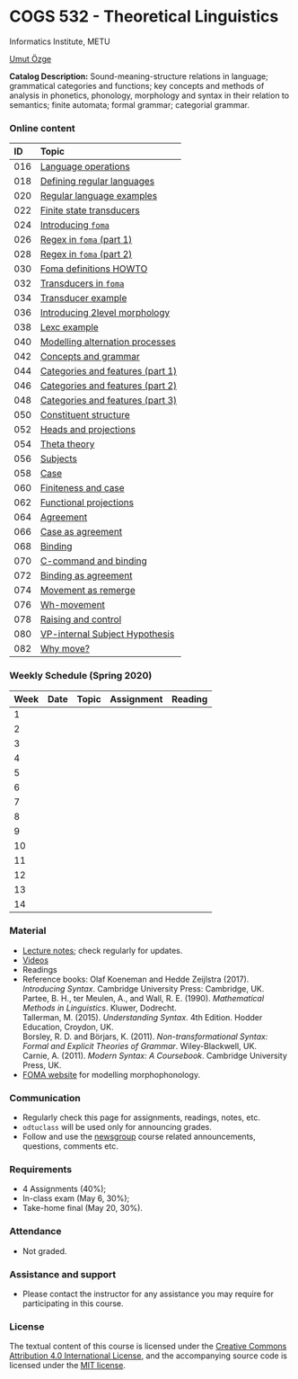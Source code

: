 # COGS 532 - Theoretical Linguistics 
Informatics Institute, METU


[Umut Özge](https://umutozge.github.io)  


**Catalog Description:** Sound-meaning-structure relations in language; grammatical categories and functions; key concepts and methods of analysis in phonetics, phonology, morphology and syntax in their relation to semantics; finite automata; formal grammar; categorial grammar.

### Online content

|ID| Topic |
:---|:--- |
016 | [Language operations](http://lfcs.ii.metu.edu.tr/var/vid/cogs532/016_language-operations.m4v) | 
018 | [Defining regular languages](http://lfcs.ii.metu.edu.tr/var/vid/cogs532/018_defining-regular-languages.m4v) | 
020 | [Regular language examples](http://lfcs.ii.metu.edu.tr/var/vid/cogs532/020_regular-language-examples.m4v) | 
022 | [Finite state transducers](http://lfcs.ii.metu.edu.tr/var/vid/cogs532/022_finite-state-transducers.m4v) | 
024 | [Introducing `foma`](http://lfcs.ii.metu.edu.tr/var/vid/cogs532/024_introducing-foma.m4v) | 
026 | [Regex in `foma` (part 1)](http://lfcs.ii.metu.edu.tr/var/vid/cogs532/026_regex-in-foma-1.m4v) | 
028 | [Regex in `foma` (part 2)](http://lfcs.ii.metu.edu.tr/var/vid/cogs532/028_regex-in-foma-2.m4v) | 
030 | [Foma definitions HOWTO](http://lfcs.ii.metu.edu.tr/var/vid/cogs532/030_foma-definitions-howto.m4v)
032 | [Transducers in `foma`](http://lfcs.ii.metu.edu.tr/var/vid/cogs532/032_transducers-in-foma.mp4)
034 | [Transducer example](http://lfcs.ii.metu.edu.tr/var/vid/cogs532/034_transducer-example.mp4)
036 | [Introducing 2level morphology](http://lfcs.ii.metu.edu.tr/var/vid/cogs532/036_introducing-2level-morphology.m4v)
038 | [Lexc example](http://lfcs.ii.metu.edu.tr/var/vid/cogs532/038_lexc-example.mp4)
040 | [Modelling alternation processes](http://lfcs.ii.metu.edu.tr/var/vid/cogs532/040_modelling-alternation-processes.mp4)
042 | [Concepts and grammar](http://lfcs.ii.metu.edu.tr/var/vid/cogs532/042_concepts-and-grammar.mp4)
044 | [Categories and features (part 1)](http://lfcs.ii.metu.edu.tr/var/vid/cogs532/044_categories-and-features-1.mp4)
046 | [Categories and features (part 2)](http://lfcs.ii.metu.edu.tr/var/vid/cogs532/046_categories-and-features-2.mp4)
048 | [Categories and features (part 3)](http://lfcs.ii.metu.edu.tr/var/vid/cogs532/048_categories-and-features-3.mp4)
050 | [Constituent structure](http://lfcs.ii.metu.edu.tr/var/vid/cogs532/050_constituent-structure.mp4)
052 | [Heads and projections](http://lfcs.ii.metu.edu.tr/var/vid/cogs532/052_heads-and-projections.mp4)
054 | [Theta theory](http://lfcs.ii.metu.edu.tr/var/vid/cogs532/054_theta-theory.mp4)
056 | [Subjects](http://lfcs.ii.metu.edu.tr/var/vid/cogs532/056_subjects.mp4)
058 | [Case](http://lfcs.ii.metu.edu.tr/var/vid/cogs532/058_case.mp4)
060 | [Finiteness and case](http://lfcs.ii.metu.edu.tr/var/vid/cogs532/060_finiteness-and-case.mp4)
062 | [Functional projections](http://lfcs.ii.metu.edu.tr/var/vid/cogs532/062_functional-projections.mp4)
064 | [Agreement](http://lfcs.ii.metu.edu.tr/var/vid/cogs532/064_agreement.mp4)
066 | [Case as agreement](http://lfcs.ii.metu.edu.tr/var/vid/cogs532/066_case-as-agreement.mp4)
068 | [Binding](http://lfcs.ii.metu.edu.tr/var/vid/cogs532/068_binding.mp4)
070 | [C-command and binding](http://lfcs.ii.metu.edu.tr/var/vid/cogs532/070_c-command-and-binding.mp4)
072 | [Binding as agreement](http://lfcs.ii.metu.edu.tr/var/vid/cogs532/072_binding-as-agreement.mp4)
074 | [Movement as remerge](http://lfcs.ii.metu.edu.tr/var/vid/cogs532/074_movement-as-remerge.mp4)
076 | [Wh-movement](http://lfcs.ii.metu.edu.tr/var/vid/cogs532/076_wh-movement.mp4)
078 | [Raising and control](http://lfcs.ii.metu.edu.tr/var/vid/cogs532/078_raising-and-control.mp4)
080 | [VP-internal Subject Hypothesis](http://lfcs.ii.metu.edu.tr/var/vid/cogs532/080_vp-internal-subject-hypothesis.mp4)
082 | [Why move?](http://lfcs.ii.metu.edu.tr/var/vid/cogs532/082_why-move.mp4)
      
      
###   Weekly Schedule (Spring 2020)
      
|Week| Date   | Topic |  Assignment | Reading |
:--- |:---|:---|:---|:---
1    | |  |
2   |  |  | | |    
3   |  | | | |  
4   | | |  | | 
5   || |  | |
6   | | |  | | 
7   | | | | |
8   | | | | |
9   | | | |  |
10  | || | |
11  | || | |
12  | || | |
13  | | | |
14  | || |

### Material

* [Lecture notes](notes/cogs532-lecture-notes.pdf); check regularly for updates.
* [Videos](http://lfcs.ii.metu.edu.tr/var/vid/cogs532/)
* Readings
* Reference books:
    Olaf Koeneman and Hedde Zeijlstra (2017). *Introducing Syntax*. Cambridge University Press: Cambridge, UK.
	Partee, B. H., ter Meulen, A., and Wall, R. E. (1990). *Mathematical Methods in Linguistics*. Kluwer, Dodrecht.  
	Tallerman, M. (2015). *Understanding Syntax*. 4th Edition. Hodder Education, Croydon, UK.   
	Borsley, R. D. and Börjars, K. (2011). *Non-transformational Syntax: Formal and Explicit Theories of Grammar*. Wiley-Blackwell, UK.  
	Carnie, A. (2011). *Modern Syntax: A Coursebook*. Cambridge University Press, UK.  
* [FOMA website](https://fomafst.github.io/) for modelling morphophonology.
	
### Communication

* Regularly check this page for assignments, readings, notes, etc.
* `odtuclass` will be used only for announcing grades.
* Follow and use the [newsgroup](https://groups.google.com/forum/#!forum/metu-cogs-532-theoretical-linguistics) course related announcements, questions, comments etc. 

### Requirements

* 4 Assignments (40%); 
* In-class exam (May 6, 30%);
* Take-home final (May 20, 30%).

### Attendance

* Not graded. 

### Assistance and support 

* Please contact the instructor for any assistance you may require for participating in this course.

### License
The textual content of this course is licensed under the [Creative Commons Attribution 4.0 International License](https://creativecommons.org/licenses/by/4.0/), and the accompanying source code is licensed under the [MIT license](http://opensource.org/licenses/mit-license.php).
